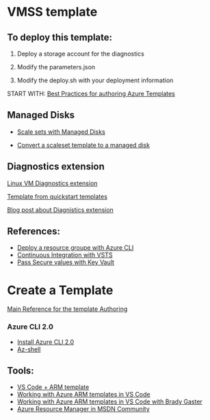 # VMSS template

## To deploy this template:
   1) Deploy a storage account for the diagnostics
   2) Modify the parameters.json 
    
   3) Modify the deploy.sh with your deployment information
    

START WITH: [Best Practices for authoring Azure Templates](https://docs.microsoft.com/en-us/azure/azure-resource-manager/resource-manager-template-best-practices#resource-names)

## Managed Disks
- [Scale sets with Managed Disks](https://docs.microsoft.com/en-us/azure/virtual-machine-scale-sets/virtual-machine-scale-sets-managed-disks) 

- [Convert a scaleset template to a managed disk](https://docs.microsoft.com/en-us/azure/virtual-machine-scale-sets/virtual-machine-scale-sets-managed-disks)

## Diagnostics extension
[Linux VM Diagnostics extension](https://docs.microsoft.com/en-us/azure/virtual-machines/linux/classic/diagnostic-extension)

[Template from quickstart templates](https://github.com/Azure/azure-quickstart-templates/tree/master/201-vm-monitoring-diagnostics-extension)

[Blog post about Diagnistics extension](https://blogs.msdn.microsoft.com/cloud_solution_architect/2015/01/26/azure-diagnostics-for-azure-virtual-machines/)



## References:
- [Deploy a resource groupe with Azure CLI](https://docs.microsoft.com/en-us/azure/azure-resource-manager/resource-group-template-deploy-cli)
- [Continuous Integration with VSTS](https://docs.microsoft.com/en-us/azure/vs-azure-tools-resource-groups-ci-in-vsts?toc=%2fazure%2fazure-resource-manager%2ftoc.json)
- [Pass Secure values with Key Vault](https://docs.microsoft.com/en-us/azure/azure-resource-manager/resource-manager-keyvault-parameter)

# Create a Template
[Main Reference for the template Authoring](https://docs.microsoft.com/en-us/azure/templates/)

### Azure CLI 2.0
- [Install Azure CLI 2.0](https://docs.microsoft.com/en-us/cli/azure/install-azure-cli)
- [Az-shell](https://azure.microsoft.com/en-us/blog/welcome-to-azure-cli-shell/)
 
## Tools:
- [VS Code + ARM template](https://blogs.msdn.microsoft.com/azuredev/2017/04/08/iac-on-azure-developing-arm-template-using-vscode-efficiently/)
- [Working with Azure ARM templates in VS Code ](https://cmatskas.com/working-with-azure-arm-templates-in-visual-studio-code/)
- [Working with Azure ARM templates in VS Code with Brady Gaster](https://github.com/bradygaster/azure-tools-vscode) 
- [Azure Resource Manager in MSDN Community ](https://blogs.msdn.microsoft.com/azuredev/tag/arm-template/)


